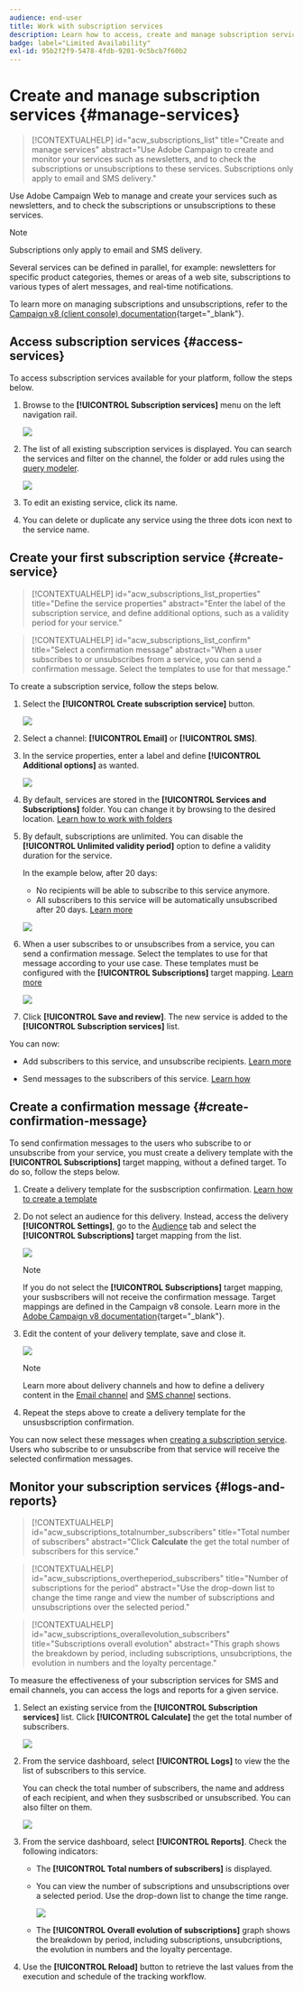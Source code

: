 ```yaml
---
audience: end-user
title: Work with subscription services
description: Learn how to access, create and manage subscription services in Adobe Campaign Web
badge: label="Limited Availability"
exl-id: 95b2f2f9-5478-4fdb-9201-9c5bcb7f60b2
---
```

# Create and manage subscription services {#manage-services}

>[!CONTEXTUALHELP]
>id="acw_subscriptions_list"
>title="Create and manage services"
>abstract="Use Adobe Campaign to create and monitor your services such as newsletters, and to check the subscriptions or unsubscriptions to these services. Subscriptions only apply to email and SMS delivery."

Use Adobe Campaign Web to manage and create your services such as newsletters, and to check the subscriptions or unsubscriptions to these services.

>[!NOTE]
>
>Subscriptions only apply to email and SMS delivery.

Several services can be defined in parallel, for example: newsletters for specific product categories, themes or areas of a web site, subscriptions to various types of alert messages, and real-time notifications.

To learn more on managing subscriptions and unsubscriptions, refer to the [Campaign v8 (client console) documentation](https://experienceleague.adobe.com/docs/campaign/campaign-v8/audience/subscriptions.html){target="_blank"}.

## Access subscription services {#access-services}

To access subscription services available for your platform, follow the steps below.

1. Browse to the **[!UICONTROL Subscription services]** menu on the left navigation rail.

    ![](assets/service-list.png)

1. The list of all existing subscription services is displayed. You can search the services and filter on the channel, the folder or add rules using the [query modeler](../query/query-modeler-overview.md).

    ![](assets/service-filters.png)

1. To edit an existing service, click its name.

1. You can delete or duplicate any service using the three dots icon next to the service name.<!--so all subscribers are unsubscribed - need to mention?-->

## Create your first subscription service {#create-service}

>[!CONTEXTUALHELP]
>id="acw_subscriptions_list_properties"
>title="Define the service properties"
>abstract="Enter the label of the subscription service, and define additional options, such as a validity period for your service."

>[!CONTEXTUALHELP]
>id="acw_subscriptions_list_confirm"
>title="Select a confirmation message"
>abstract="When a user subscribes to or unsubscribes from a service, you can send a confirmation message. Select the templates to use for that message."

To create a subscription service, follow the steps below.

1. Select the **[!UICONTROL Create subscription service]** button.

    ![](assets/service-create-button.png)

1. Select a channel: **[!UICONTROL Email]** or **[!UICONTROL SMS]**.

1. In the service properties, enter a label and define **[!UICONTROL Additional options]** as wanted.

    ![](assets/service-create-properties.png)

1. By default, services are stored in the **[!UICONTROL Services and Subscriptions]** folder. You can change it by browsing to the desired location. [Learn how to work with folders](../get-started/permissions.md#folders)

1. By default, subscriptions are unlimited. You can disable the **[!UICONTROL Unlimited validity period]** option to define a validity duration for the service.

    In the example below, after 20 days:
    * No recipients will be able to subscribe to this service anymore.
    * All subscribers to this service will be automatically unsubscribed after 20 days. [Learn more](#automatic-unsubscription)

    ![](assets/service-create-validity-period.png)

1. When a user subscribes to or unsubscribes from a service, you can send a confirmation message. Select the templates to use for that message according to your use case. These templates must be configured with the **[!UICONTROL Subscriptions]** target mapping. [Learn more](#create-confirmation-message)

    ![](assets/service-create-confirmation-msg.png)

1. Click **[!UICONTROL Save and review]**. The new service is added to the **[!UICONTROL Subscription services]** list.

You can now:

* Add subscribers to this service, and unsubscribe recipients. [Learn more](../msg/send-to-subscribers.md)

* Send messages to the subscribers of this service. [Learn how](../msg/send-to-subscribers.md)

## Create a confirmation message {#create-confirmation-message}

To send confirmation messages to the users who subscribe to or unsubscribe from your service, you must create a delivery template with the **[!UICONTROL Subscriptions]** target mapping, without a defined target. To do so, follow the steps below.

1. Create a delivery template for the susbscription confirmation. [Learn how to create a template](../msg/delivery-template.md)

1. Do not select an audience for this delivery. Instead, access the delivery **[!UICONTROL Settings]**, go to the [Audience](../advanced-settings/delivery-settings.md#audience) tab and select the **[!UICONTROL Subscriptions]** target mapping from the list.

    ![](assets/service-confirmation-template-mapping.png)

    >[!NOTE]
    >
    >If you do not select the  **[!UICONTROL Subscriptions]** target mapping, your susbscribers will not receive the confirmation message. Target mappings are defined in the Campaign v8 console. Learn more in the [Adobe Campaign v8 documentation](https://experienceleague.adobe.com/docs/campaign/campaign-v8/audience/add-profiles/target-mappings.html){target="_blank"}.

1. Edit the content of your delivery template, save and close it.

    ![](assets/service-confirmation-template.png)

    >[!NOTE]
    >
    >Learn more about delivery channels and how to define a delivery content in the [Email channel](../email/create-email.md) and [SMS channel](../sms/create-sms.md) sections.

1. Repeat the steps above to create a delivery template for the unsusbscription confirmation.

You can now select these messages when [creating a subscription service](#create-service). Users who subscribe to or unsubscribe from that service will receive the selected confirmation messages.

## Monitor your subscription services {#logs-and-reports}

>[!CONTEXTUALHELP]
>id="acw_subscriptions_totalnumber_subscribers"
>title="Total number of subscribers"
>abstract="Click **Calculate** the get the total number of subscribers for this service."

>[!CONTEXTUALHELP]
>id="acw_subscriptions_overtheperiod_subscribers"
>title="Number of subscriptions for the period"
>abstract="Use the drop-down list to change the time range and view the number of subscriptions and unsubscriptions over the selected period."

>[!CONTEXTUALHELP]
>id="acw_subscriptions_overallevolution_subscribers"
>title="Subscriptions overall evolution"
>abstract="This graph shows the breakdown by period, including subscriptions, unsubcriptions, the evolution in numbers and the loyalty percentage."

To measure the effectiveness of your subscription services for SMS and email channels, you can access the logs and reports for a given service.

1. Select an existing service from the **[!UICONTROL Subscription services]** list. Click **[!UICONTROL Calculate]** the get the total number of subscribers.

    ![](assets/service-logs-subscribers-count.png)

1. From the service dashboard, select **[!UICONTROL Logs]** to view the the list of subscribers to this service.

    You can check the total number of subscribers, the name and address of each recipient, and when they susbscribed or unsubscribed. You can also filter on them.

    ![](assets/service-logs.png)

1. From the service dashboard, select **[!UICONTROL Reports]**. Check the following indicators:

    * The **[!UICONTROL Total numbers of subscribers]** is displayed.

    * You can view the number of subscriptions and unsubscriptions over a selected period. Use the drop-down list to change the time range.

        ![](assets/service-reports.png)

    * The **[!UICONTROL Overall evolution of subscriptions]** graph shows the breakdown by period, including subscriptions, unsubcriptions, the evolution in numbers and the loyalty percentage.<!--what is Registered?-->

1. Use the **[!UICONTROL Reload]** button to retrieve the last values from the execution and schedule of the tracking workflow.
